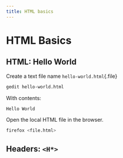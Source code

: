 ```yaml
---
title: HTML basics
---
```


# HTML Basics

## HTML: Hello World

Create a text file name `hello-world.html`{.file}

```bash
gedit hello-world.html
```

With contents:

```html
Hello World
```

Open the local HTML file in the browser.

```bash
firefox <file.html>
```

## Headers: `<H*>`
